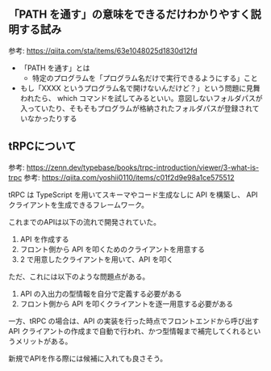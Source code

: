 ## 「PATH を通す」の意味をできるだけわかりやすく説明する試み

参考: https://qiita.com/sta/items/63e1048025d1830d12fd

- 「PATH を通す」とは
  - 特定のプログラムを「プログラム名だけで実行できるようにする」こと
- もし「XXXX というプログラム名で開けないんだけど？」という問題に見舞われたら、 which コマンドを試してみるといい。意図しないフォルダパスが入っていたり、そもそもプログラムが格納されたフォルダパスが登録されていなかったりする

## tRPCについて

参考: https://zenn.dev/typebase/books/trpc-introduction/viewer/3-what-is-trpc
参考: https://qiita.com/yoshii0110/items/c01f2d9e98a1ce575512

tRPC は TypeScript を用いてスキーマやコード生成なしに API を構築し、 API クライアントを生成できるフレームワーク。

これまでのAPIは以下の流れで開発されていた。

1. API を作成する
2. フロント側から API を叩くためのクライアントを用意する
3. 2 で用意したクライアントを用いて、API を叩く

ただ、これには以下のような問題点がある。

1. API の入出力の型情報を自分で定義する必要がある
2. フロント側から API を叩くクライアントを逐一用意する必要がある

一方、tRPC の場合は、API の実装を行った時点でフロントエンドから呼び出す API クライアントの作成まで自動で行われ、かつ型情報まで補完してくれるというメリットがある。

新規でAPIを作る際には候補に入れても良さそう。
